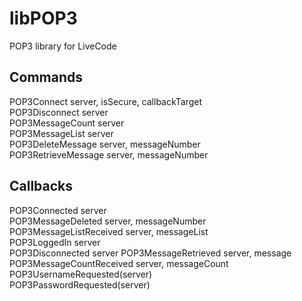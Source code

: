 # libPOP3
 POP3 library for LiveCode

## Commands
POP3Connect server, isSecure, callbackTarget  
POP3Disconnect server  
POP3MessageCount server  
POP3MessageList server  
POP3DeleteMessage server, messageNumber  
POP3RetrieveMessage server, messageNumber

## Callbacks
POP3Connected server  
POP3MessageDeleted server, messageNumber  
POP3MessageListReceived server, messageList  
POP3LoggedIn server  
POP3Disconnected server
POP3MessageRetrieved server, message  
POP3MessageCountReceived server, messageCount  
POP3UsernameRequested(server)  
POP3PasswordRequested(server)
